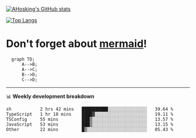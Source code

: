 [![AHosking's GitHub stats](https://github-readme-stats.vercel.app/api?username=ahosking&count_private=true&show_icons=true&theme=onedark&hide_rank=true&include_all_commits=true)](https://github.com/ahosking)

[![Top Langs](https://github-readme-stats.vercel.app/api/top-langs/?username=ahosking&layout=compact&theme=onedark)](https://github.com/ahosking)


# Don't forget about [mermaid](https://github.blog/2022-02-14-include-diagrams-markdown-files-mermaid/)!

```mermaid
  graph TD;
      A-->B;
      A-->C;
      B-->D;
      C-->D;
```
-------

📊 **Weekly development breakdown**

<!--START_SECTION:waka-->

```text
sh           2 hrs 42 mins   ██████████░░░░░░░░░░░░░░░   39.64 %
TypeScript   1 hr 18 mins    ████▓░░░░░░░░░░░░░░░░░░░░   19.11 %
TSConfig     55 mins         ███▒░░░░░░░░░░░░░░░░░░░░░   13.57 %
JavaScript   53 mins         ███▒░░░░░░░░░░░░░░░░░░░░░   13.15 %
Other        22 mins         █▒░░░░░░░░░░░░░░░░░░░░░░░   05.43 %
```

<!--END_SECTION:waka-->
